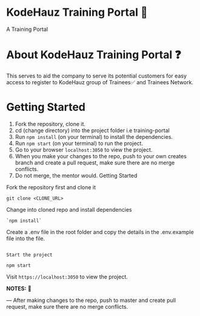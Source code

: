 # KodeHauz Training Portal 🎯

A Training Portal 

# About KodeHauz Training Portal ❓

This serves to aid the company to serve its potential customers for easy access to register to KodeHauz group of Trainees✅ and Trainees Network.

# Getting Started

1. Fork the repository, clone it.
2. cd (change directory) into the project folder i.e training-portal
3. Run `npm install` (on your terminal) to install the dependencies.
4. Run `npm start` (on your terminal) to run the project.
5. Go to your browser `localhost:3050` to view the project.
6. When you make your changes to the repo, push to your own creates branch and create a pull request, make sure there are no merge conflicts.
7. Do not merge, the mentor would.
   Getting Started

Fork the repository first and clone it

```
git clone <CLONE_URL>
```

Change into cloned repo and install dependencies

```
`npm install`
```

Create a .env file in the root folder and copy the details in the .env.example file into the file. 

```

Start the project
```

`npm start`

Visit `https://localhost:3050` to view the project.

**NOTES:** 🙏

&mdash; After making changes to the repo, push to master and create pull request, make sure there are no merge conflicts.

